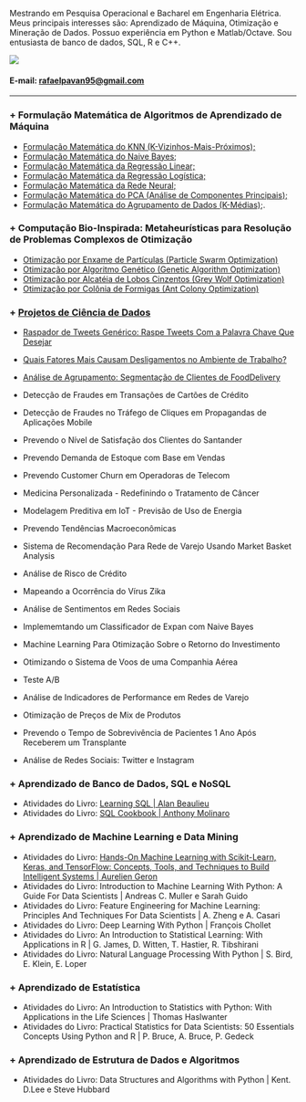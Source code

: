 Mestrando em Pesquisa Operacional e Bacharel em Engenharia Elétrica. Meus principais interesses são: Aprendizado de Máquina, Otimização e Mineração de Dados. Possuo experiência em Python e Matlab/Octave. Sou entusiasta de banco de dados, SQL, R e C++.

[<img src="https://img.shields.io/badge/linkedin-%230077B5.svg?&style=for-the-badge&logo=linkedin&logoColor=white" />](https://www.linkedin.com/in/engrafaelpavan/) 

#### E-mail: rafaelpavan95@gmail.com

_______________________________

### + Formulação Matemática de Algoritmos de Aprendizado de Máquina

- [Formulação Matemática do KNN (K-Vizinhos-Mais-Próximos);](https://nbviewer.jupyter.org/github/rafaelpavan95/MSc_MachineLearning_DataMining/blob/main/KNN_FROM_SCRATCH.ipynb)
- [Formulação Matemática do Naive Bayes;](https://nbviewer.jupyter.org/github/rafaelpavan95/MSc_MachineLearning_DataMining/blob/main/NAIVE_BAYES_FROM_SCRATCH.ipynb)
- [Formulação Matemática da Regressão Linear;](https://nbviewer.jupyter.org/github/rafaelpavan95/MSc_MachineLearning_DataMining/blob/main/LINEAR_REGRESSION_FROM_SCRATCH.ipynb)
- [Formulação Matemática da Regressão Logística;](https://nbviewer.jupyter.org/github/rafaelpavan95/MSc_MachineLearning_DataMining/blob/main/LOGISTIC_REGRESSION_FROM_SCRATCH.ipynb)
- [Formulação Matemática da Rede Neural;](https://nbviewer.jupyter.org/github/rafaelpavan95/MSc_MachineLearning_DataMining/blob/main/NN_FROM_SCRATCH.ipynb)
- [Formulação Matemática do PCA (Análise de Componentes Principais);](https://nbviewer.jupyter.org/github/rafaelpavan95/MSc_MachineLearning_DataMining/blob/main/PCA_FROM_SCRATCH.ipynb)
- [Formulação Matemática do Agrupamento de Dados (K-Médias);](https://nbviewer.jupyter.org/github/rafaelpavan95/MSc_MachineLearning_DataMining/blob/main/KMEANS_FROM_SCRATCH.ipynb).

### + Computação Bio-Inspirada: Metaheurísticas para Resolução de Problemas Complexos de Otimização

- [Otimização por Enxame de Partículas (Particle Swarm Optimization)](https://github.com/rafaelpavan95/Metaheuristic_Optimization)
- [Otimização por Algoritmo Genético (Genetic Algorithm Optimization)](https://github.com/rafaelpavan95/Metaheuristic_Optimization)
- [Otimização por Alcatéia de Lobos Cinzentos (Grey Wolf Optimization)](https://github.com/rafaelpavan95/Metaheuristic_Optimization)
- [Otimização por Colônia de Formigas (Ant Colony Optimization)](https://github.com/rafaelpavan95/Metaheuristic_Optimization)


### + [Projetos de Ciência de Dados](https://github.com/rafaelpavan95/DataScience)


- [Raspador de Tweets Genérico: Raspe Tweets Com a Palavra Chave Que Desejar](https://github.com/rafaelpavan95/DataScience/blob/master/Twitter_Scraper.ipynb) 

- [Quais Fatores Mais Causam Desligamentos no Ambiente de Trabalho?](https://github.com/rafaelpavan95/DataScience/blob/master/RH_Analytics.ipynb) 

- [Análise de Agrupamento: Segmentação de Clientes de FoodDelivery](https://github.com/rafaelpavan95/DataScience/blob/master/food_segmentation.ipynb)

- Detecção de Fraudes em Transações de Cartões de Crédito 

- Detecção de Fraudes no Tráfego de Cliques em Propagandas de Aplicações Mobile 

- Prevendo o Nível de Satisfação dos Clientes do Santander

- Prevendo Demanda de Estoque com Base em Vendas

- Prevendo Customer Churn em Operadoras de Telecom

- Medicina Personalizada - Redefinindo o Tratamento de Câncer

- Modelagem Preditiva em IoT - Previsão de Uso de Energia

- Prevendo Tendências Macroeconômicas

- Sistema de Recomendação Para Rede de Varejo Usando Market Basket Analysis

- Análise de Risco de Crédito
 
- Mapeando a Ocorrência do Vírus Zika

- Análise de Sentimentos em Redes Sociais

- Implememtando um Classificador de Expan com Naive Bayes

- Machine Learning Para Otimização Sobre o Retorno do Investimento

- Otimizando o Sistema de Voos de uma Companhia Aérea

- Teste A/B

- Análise de Indicadores de Performance em Redes de Varejo

- Otimização de Preços de Mix de Produtos
                                  
- Prevendo o Tempo de Sobrevivência de Pacientes 1 Ano Após Receberem um Transplante 

- Análise de Redes Sociais: Twitter e Instagram


### + Aprendizado de Banco de Dados, SQL e NoSQL

- Atividades do Livro: [Learning SQL | Alan Beaulieu](https://github.com/rafaelpavan95/Learning_SQL)
- Atividades do Livro: [SQL Cookbook | Anthony Molinaro](https://github.com/rafaelpavan95/SQL_Cookbook)

### + Aprendizado de Machine Learning e Data Mining

- Atividades do Livro: [Hands-On Machine Learning with Scikit-Learn, Keras, and TensorFlow: Concepts, Tools, and Techniques to Build Intelligent Systems | Aurelien Geron](https://github.com/rafaelpavan95/Hands_On_Machine_Learning)
- Atividades do Livro: Introduction to Machine Learning With Python: A Guide For Data Scientists | Andreas C. Muller e Sarah Guido
- Atividades do Livro: Feature Engineering for Machine Learning: Principles And Techniques For Data Scientists | A. Zheng e A. Casari
- Atividades do Livro: Deep Learning With Python | François Chollet
- Atividades do Livro: An Introduction to Statistical Learning: With Applications in R | G. James, D. Witten, T. Hastier, R. Tibshirani
- Atividades do Livro: Natural Language Processing With Python | S. Bird, E. Klein, E. Loper
 
### + Aprendizado de Estatística

- Atividades do Livro: An Introduction to Statistics with Python: With Applications in the Life Sciences | Thomas Haslwanter
- Atividades do Livro: Practical Statistics for Data Scientists: 50 Essentials Concepts Using Python and R | P. Bruce, A. Bruce, P. Gedeck

### + Aprendizado de Estrutura de Dados e Algoritmos

- Atividades do Livro: Data Structures and Algorithms with Python | Kent. D.Lee e Steve Hubbard
